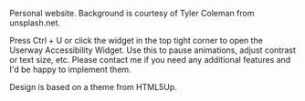Personal website. Background is courtesy of Tyler Coleman from unsplash.net.

Press Ctrl + U or click the widget in the top tight corner to open the Userway Accessibility Widget. Use this to pause animations, adjust contrast or text size, etc. Please contact me if you need any additional features and I'd be happy to implement them.

Design is based on a theme from HTML5Up.
